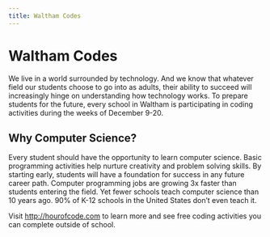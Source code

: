 ```yaml
---
title: Waltham Codes
---
```


# Waltham Codes

We live in a world surrounded by technology. And we know that whatever field our students choose to go into as adults, their ability to succeed will increasingly hinge on understanding how technology works. To prepare students for the future, every school in Waltham is participating in coding activities during the weeks of December 9-20.

## Why Computer Science?

Every student should have the opportunity to learn computer science. Basic programming activities help nurture creativity and problem solving skills. By starting early, students will have a foundation for success in any future career path. Computer programming jobs are growing 3x faster than students entering the field. Yet fewer schools teach computer science than 10 years ago. 90% of K-12 schools in the United States don’t even teach it.

Visit <http://hourofcode.com> to learn more and see free coding activities you can complete outside of school.
